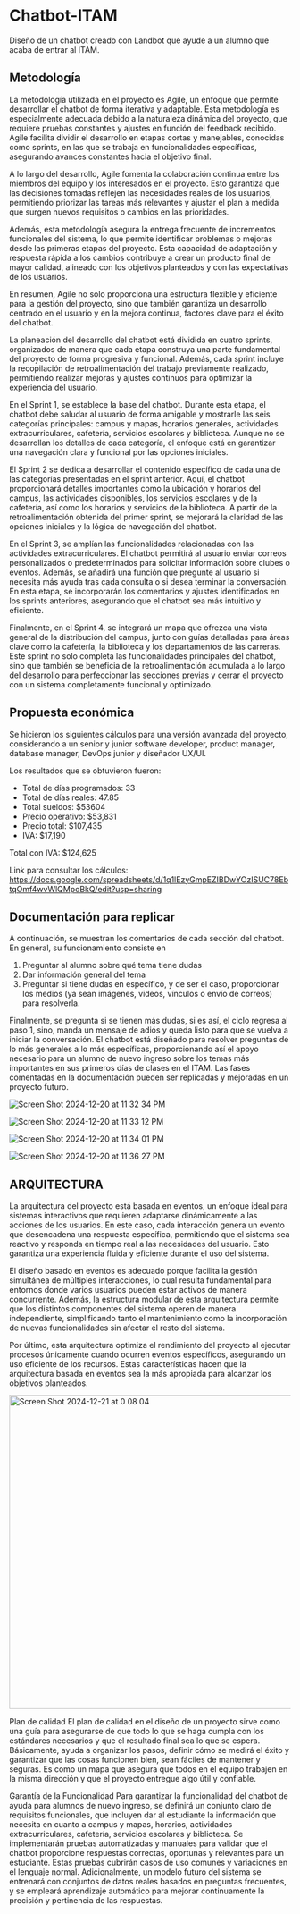 # Chatbot-ITAM
Diseño de un chatbot creado con Landbot que ayude a un alumno que acaba de entrar al ITAM.

## Metodología
La metodología utilizada en el proyecto es Agile, un enfoque que permite desarrollar el chatbot de forma iterativa y adaptable. Esta metodología es especialmente adecuada debido a la naturaleza dinámica del proyecto, que requiere pruebas constantes y ajustes en función del feedback recibido. Agile facilita dividir el desarrollo en etapas cortas y manejables, conocidas como sprints, en las que se trabaja en funcionalidades específicas, asegurando avances constantes hacia el objetivo final.

A lo largo del desarrollo, Agile fomenta la colaboración continua entre los miembros del equipo y los interesados en el proyecto. Esto garantiza que las decisiones tomadas reflejen las necesidades reales de los usuarios, permitiendo priorizar las tareas más relevantes y ajustar el plan a medida que surgen nuevos requisitos o cambios en las prioridades.

Además, esta metodología asegura la entrega frecuente de incrementos funcionales del sistema, lo que permite identificar problemas o mejoras desde las primeras etapas del proyecto. Esta capacidad de adaptación y respuesta rápida a los cambios contribuye a crear un producto final de mayor calidad, alineado con los objetivos planteados y con las expectativas de los usuarios.

En resumen, Agile no solo proporciona una estructura flexible y eficiente para la gestión del proyecto, sino que también garantiza un desarrollo centrado en el usuario y en la mejora continua, factores clave para el éxito del chatbot.

La planeación del desarrollo del chatbot está dividida en cuatro sprints, organizados de manera que cada etapa construya una parte fundamental del proyecto de forma progresiva y funcional. Además, cada sprint incluye la recopilación de retroalimentación del trabajo previamente realizado, permitiendo realizar mejoras y ajustes continuos para optimizar la experiencia del usuario.

En el Sprint 1, se establece la base del chatbot. Durante esta etapa, el chatbot debe saludar al usuario de forma amigable y mostrarle las seis categorías principales: campus y mapas, horarios generales, actividades extracurriculares, cafetería, servicios escolares y biblioteca. Aunque no se desarrollan los detalles de cada categoría, el enfoque está en garantizar una navegación clara y funcional por las opciones iniciales.

El Sprint 2 se dedica a desarrollar el contenido específico de cada una de las categorías presentadas en el sprint anterior. Aquí, el chatbot proporcionará detalles importantes como la ubicación y horarios del campus, las actividades disponibles, los servicios escolares y de la cafetería, así como los horarios y servicios de la biblioteca. A partir de la retroalimentación obtenida del primer sprint, se mejorará la claridad de las opciones iniciales y la lógica de navegación del chatbot.

En el Sprint 3, se amplían las funcionalidades relacionadas con las actividades extracurriculares. El chatbot permitirá al usuario enviar correos personalizados o predeterminados para solicitar información sobre clubes o eventos. Además, se añadirá una función que pregunte al usuario si necesita más ayuda tras cada consulta o si desea terminar la conversación. En esta etapa, se incorporarán los comentarios y ajustes identificados en los sprints anteriores, asegurando que el chatbot sea más intuitivo y eficiente.

Finalmente, en el Sprint 4, se integrará un mapa que ofrezca una vista general de la distribución del campus, junto con guías detalladas para áreas clave como la cafetería, la biblioteca y los departamentos de las carreras. Este sprint no solo completa las funcionalidades principales del chatbot, sino que también se beneficia de la retroalimentación acumulada a lo largo del desarrollo para perfeccionar las secciones previas y cerrar el proyecto con un sistema completamente funcional y optimizado.

## Propuesta económica
Se hicieron los siguientes cálculos para una versión avanzada del proyecto, considerando a un senior y junior software developer, product manager, database manager, DevOps junior y diseñador UX/UI.

Los resultados que se obtuvieron fueron: 
- Total de días programados: 33
- Total de días reales: 47.85
- Total sueldos: $53604
- Precio operativo: $53,831
- Precio total: $107,435
- IVA: $17,190

Total con IVA: $124,625

Link para consultar los cálculos: https://docs.google.com/spreadsheets/d/1q1lEzyGmpEZIBDwYOzISUC78EbtqOmf4wvWlQMpoBkQ/edit?usp=sharing 

## Documentación para replicar
A continuación, se muestran los comentarios de cada sección del chatbot. 
En general, su funcionamiento consiste en 
1) Preguntar al alumno sobre qué tema tiene dudas
2) Dar información general del tema
3) Preguntar si tiene dudas en específico, y de ser el caso, proporcionar los medios (ya sean imágenes, videos, vínculos o envío de correos) para resolverla.

Finalmente, se pregunta si se tienen más dudas, si es así, el ciclo regresa al paso 1, sino, manda un mensaje de adiós y queda listo para que se vuelva a iniciar la conversación. El chatbot está diseñado para resolver preguntas de lo más generales a lo más específicas, proporcionando así el apoyo necesario para un alumno de nuevo ingreso sobre los temas más importantes en sus primeros días de clases en el ITAM. Las fases comentadas en la documentación pueden ser replicadas y mejoradas en un proyecto futuro.

![Screen Shot 2024-12-20 at 11 32 34 PM](https://github.com/user-attachments/assets/28ead25f-43a7-4f50-b609-67dcd6ef3610)

![Screen Shot 2024-12-20 at 11 33 12 PM](https://github.com/user-attachments/assets/05b2c34b-b1ef-4aeb-acdb-0579f5dbd95e)

![Screen Shot 2024-12-20 at 11 34 01 PM](https://github.com/user-attachments/assets/02a35537-11da-492b-84d9-974a9e856593)

![Screen Shot 2024-12-20 at 11 36 27 PM](https://github.com/user-attachments/assets/0751a8bd-21c0-4a5c-9300-3485a6baae28)

## ARQUITECTURA

 La arquitectura del proyecto está basada en eventos, un enfoque ideal para sistemas interactivos que requieren adaptarse dinámicamente a las acciones de los usuarios. En este caso, cada interacción genera un evento que desencadena una respuesta específica, permitiendo que el sistema sea reactivo y responda en tiempo real a las necesidades del usuario. Esto garantiza una experiencia fluida y eficiente durante el uso del sistema.

El diseño basado en eventos es adecuado porque facilita la gestión simultánea de múltiples interacciones, lo cual resulta fundamental para entornos donde varios usuarios pueden estar activos de manera concurrente. Además, la estructura modular de esta arquitectura permite que los distintos componentes del sistema operen de manera independiente, simplificando tanto el mantenimiento como la incorporación de nuevas funcionalidades sin afectar el resto del sistema.

Por último, esta arquitectura optimiza el rendimiento del proyecto al ejecutar procesos únicamente cuando ocurren eventos específicos, asegurando un uso eficiente de los recursos. Estas características hacen que la arquitectura basada en eventos sea la más apropiada para alcanzar los objetivos planteados.

<img width="561" alt="Screen Shot 2024-12-21 at 0 08 04" src="https://github.com/user-attachments/assets/70e8392d-8fbe-493b-b27a-692f39910e70" />



Plan de calidad 
El plan de calidad en el diseño de un proyecto sirve como una guía para asegurarse de que todo lo que se haga cumpla con los estándares necesarios y que el resultado final sea lo que se espera. Básicamente, ayuda a organizar los pasos, definir cómo se medirá el éxito y garantizar que las cosas funcionen bien, sean fáciles de mantener y seguras. Es como un mapa que asegura que todos en el equipo trabajen en la misma dirección y que el proyecto entregue algo útil y confiable.

Garantía de la Funcionalidad
Para garantizar la funcionalidad del chatbot de ayuda para alumnos de nuevo ingreso, se definirá un conjunto claro de requisitos funcionales, que incluyen dar al estudiante la información que necesita en cuanto a campus y mapas, horarios, actividades extracurriculares, cafetería, servicios escolares y biblioteca. Se implementarán pruebas automatizadas y manuales para validar que el chatbot proporcione respuestas correctas, oportunas y relevantes para un estudiante. Estas pruebas cubrirán casos de uso comunes y variaciones en el lenguaje normal. Adicionalmente, un modelo futuro del sistema se entrenará con conjuntos de datos reales basados en preguntas frecuentes, y se empleará aprendizaje automático para mejorar continuamente la precisión y pertinencia de las respuestas.
